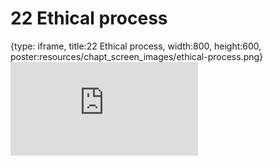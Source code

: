# 22 Ethical process
 
{type: iframe, title:22 Ethical process, width:800, height:600, poster:resources/chapt_screen_images/ethical-process.png}
![](https://hutchdatascience.org/AI_for_Decision_Makers/no_toc/ethical-process.html)
 

 
